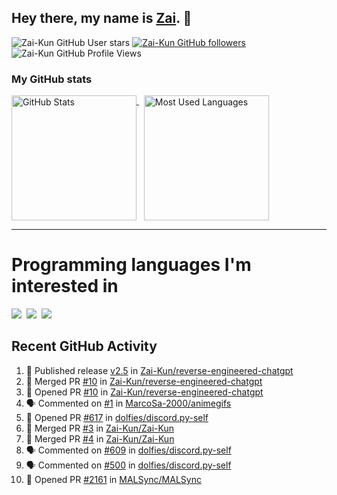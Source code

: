 ## Hey there, my name is [Zai](https://github.com/Zai-Kun). 👋

![Zai-Kun GitHub User stars](https://img.shields.io/github/stars/Zai-Kun?color=yellow&style=flat-square&label=Stars&affiliations=OWNER)
[![Zai-Kun GitHub followers](https://img.shields.io/github/followers/Zai-Kun?color=green&style=flat-square&label=Followers)](https://github.com/Zai-Kun?tab=followers)
![Zai-Kun GitHub Profile Views](https://komarev.com/ghpvc/?username=your-Zai-Kun&style=flat-square&label=Profile+views)

### My GitHub stats

<p>
  <a href = "https://github.com/Zai-Kun">
    <picture>
      <source media="(prefers-color-scheme: dark)" srcset="https://github-readme-stats.vercel.app/api?username=Zai-Kun&theme=monokai&show_icons=true&hide_border=true&count_private=true">
      <source media="(prefers-color-scheme: light)" srcset="https://github-readme-stats.vercel.app/api?username=Zai-Kun&theme=buefy&show_icons=true&hide_border=true&count_private=true">
      <img height="200" align="top" src="https://github-readme-stats.vercel.app/api?username=Zai-Kun&theme=buefy&show_icons=true&hide_border=true&count_private=true" alt="GitHub Stats">
    </picture>
  </a>&nbsp;

  <a href = "https://github.com/Zai-Kun">
    <picture>
      <source media="(prefers-color-scheme: dark)" srcset="https://github-readme-stats.vercel.app/api/top-langs/?username=Zai-Kun&theme=monokai&show_icons=true&hide_border=true&layout=compact">
      <source media="(prefers-color-scheme: light)" srcset="https://github-readme-stats.vercel.app/api/top-langs/?username=Zai-Kun&theme=buefy&show_icons=true&hide_border=true&layout=compact">
      <img height="200" align="top" src="https://github-readme-stats.vercel.app/api/top-langs/?username=Zai-Kun&theme=buefy&show_icons=true&hide_border=true&layout=compact" alt="Most Used Languages">
    </picture>
  </a>
</p>

<hr>

<h1 align="left">Programming languages I'm interested in</h1>

<p align="left">
<a href=https://www.python.org><img src="https://skillicons.dev/icons?i=python" /></a>&nbsp;
<a href=https://go.dev><img src="https://skillicons.dev/icons?i=go" /></a>&nbsp;
<a href=https://www.rust-lang.org><img src="https://skillicons.dev/icons?i=rust" /></a>
</p>

## Recent GitHub Activity
<!--START_SECTION:activity-->
1. 🚀 Published release [v2.5](https://github.com/Zai-Kun/reverse-engineered-chatgpt/releases/tag/source) in [Zai-Kun/reverse-engineered-chatgpt](https://github.com/Zai-Kun/reverse-engineered-chatgpt)
2. 🎉 Merged PR [#10](https://github.com/Zai-Kun/reverse-engineered-chatgpt/pull/10) in [Zai-Kun/reverse-engineered-chatgpt](https://github.com/Zai-Kun/reverse-engineered-chatgpt)
3. 💪 Opened PR [#10](https://github.com/Zai-Kun/reverse-engineered-chatgpt/pull/10) in [Zai-Kun/reverse-engineered-chatgpt](https://github.com/Zai-Kun/reverse-engineered-chatgpt)
4. 🗣 Commented on [#1](https://github.com/MarcoSa-2000/animegifs/pull/1#issuecomment-1837241613) in [MarcoSa-2000/animegifs](https://github.com/MarcoSa-2000/animegifs)
5. 💪 Opened PR [#617](https://github.com/dolfies/discord.py-self/pull/617) in [dolfies/discord.py-self](https://github.com/dolfies/discord.py-self)
6. 🎉 Merged PR [#3](https://github.com/Zai-Kun/Zai-Kun/pull/3) in [Zai-Kun/Zai-Kun](https://github.com/Zai-Kun/Zai-Kun)
7. 🎉 Merged PR [#4](https://github.com/Zai-Kun/Zai-Kun/pull/4) in [Zai-Kun/Zai-Kun](https://github.com/Zai-Kun/Zai-Kun)
8. 🗣 Commented on [#609](https://github.com/dolfies/discord.py-self/issues/609#issuecomment-1830128958) in [dolfies/discord.py-self](https://github.com/dolfies/discord.py-self)
9. 🗣 Commented on [#500](https://github.com/dolfies/discord.py-self/issues/500#issuecomment-1830118070) in [dolfies/discord.py-self](https://github.com/dolfies/discord.py-self)
10. 💪 Opened PR [#2161](https://github.com/MALSync/MALSync/pull/2161) in [MALSync/MALSync](https://github.com/MALSync/MALSync)
<!--END_SECTION:activity-->